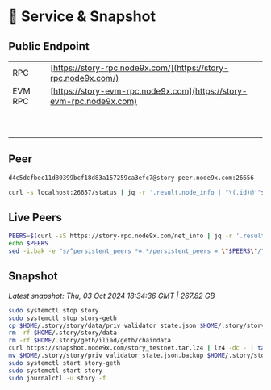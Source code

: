 # 💾 Service & Snapshot

## Public Endpoint

|             |                                                                      |
| ----------- | -------------------------------------------------------------------- |
| RPC         | [https://story-rpc.node9x.com/](https://story-rpc.node9x.com/)       |
| EVM RPC     | [https://story-evm-rpc.node9x.com](https://story-evm-rpc.node9x.com) |
| <p><br></p> |                                                                      |

## Peer

```bash
d4c5dcfbec11d80399bcf18d83a157259ca3efc7@story-peer.node9x.com:26656
```

```bash
curl -s localhost:26657/status | jq -r '.result.node_info | "\(.id)@'"$(curl -4 -s ifconfig.me)"':\(.listen_addr | split(":")[-1])"'
```

## Live Peers

```bash
PEERS=$(curl -sS https://story-rpc.node9x.com/net_info | jq -r '.result.peers[] | "\(.node_info.id)@\(.remote_ip):\(.node_info.listen_addr)"' | awk -F ':' '{print $1":"$(NF)}' | paste -sd, -)
echo $PEERS
sed -i.bak -e "s/^persistent_peers *=.*/persistent_peers = \"$PEERS\"/" $HOME/.story/story/config/config.toml
```

## Snapshot
*Latest snapshot: Thu, 03 Oct 2024 18:34:36 GMT | 267.82 GB*


```bash
sudo systemctl stop story
sudo systemctl stop story-geth
cp $HOME/.story/story/data/priv_validator_state.json $HOME/.story/story/priv_validator_state.json.backup
rm -rf $HOME/.story/story/data
rm -rf $HOME/.story/geth/iliad/geth/chaindata
curl https://snapshot.node9x.com/story_testnet.tar.lz4 | lz4 -dc - | tar -xf - -C $HOME/.story
mv $HOME/.story/story/priv_validator_state.json.backup $HOME/.story/story/data/priv_validator_state.json
sudo systemctl start story-geth
sudo systemctl start story
sudo journalctl -u story -f
```
